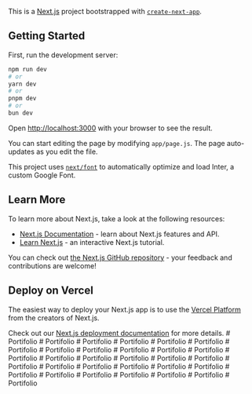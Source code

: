 This is a [Next.js](https://nextjs.org/) project bootstrapped with [`create-next-app`](https://github.com/vercel/next.js/tree/canary/packages/create-next-app).

## Getting Started

First, run the development server:

```bash
npm run dev
# or
yarn dev
# or
pnpm dev
# or
bun dev
```

Open [http://localhost:3000](http://localhost:3000) with your browser to see the result.

You can start editing the page by modifying `app/page.js`. The page auto-updates as you edit the file.

This project uses [`next/font`](https://nextjs.org/docs/basic-features/font-optimization) to automatically optimize and load Inter, a custom Google Font.

## Learn More

To learn more about Next.js, take a look at the following resources:

- [Next.js Documentation](https://nextjs.org/docs) - learn about Next.js features and API.
- [Learn Next.js](https://nextjs.org/learn) - an interactive Next.js tutorial.

You can check out [the Next.js GitHub repository](https://github.com/vercel/next.js/) - your feedback and contributions are welcome!

## Deploy on Vercel

The easiest way to deploy your Next.js app is to use the [Vercel Platform](https://vercel.com/new?utm_medium=default-template&filter=next.js&utm_source=create-next-app&utm_campaign=create-next-app-readme) from the creators of Next.js.

Check out our [Next.js deployment documentation](https://nextjs.org/docs/deployment) for more details.
#   P o r t i f o l i o  
 #   P o r t i f o l i o  
 #   P o r t i f o l i o  
 #   P o r t i f o l i o  
 #   P o r t i f o l i o  
 #   P o r t i f o l i o  
 #   P o r t i f o l i o  
 #   P o r t i f o l i o  
 #   P o r t i f o l i o  
 #   P o r t i f o l i o  
 #   P o r t i f o l i o  
 #   P o r t i f o l i o  
 #   P o r t i f o l i o  
 #   P o r t i f o l i o  
 #   P o r t i f o l i o  
 #   P o r t i f o l i o  
 #   P o r t i f o l i o  
 #   P o r t i f o l i o  
 #   P o r t i f o l i o  
 #   P o r t i f o l i o  
 #   P o r t i f o l i o  
 #   P o r t i f o l i o  
 #   P o r t i f o l i o  
 #   P o r t i f o l i o  
 #   P o r t i f o l i o  
 #   P o r t i f o l i o  
 #   P o r t i f o l i o  
 #   P o r t i f o l i o  
 #   P o r t i f o l i o  
 #   P o r t i f o l i o  
 #   P o r t i f o l i o  
 